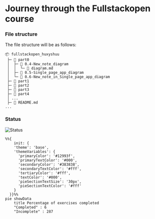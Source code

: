 # Journey through the Fullstackopen course

### File structure
The file structure will be as follows:
```
📦 fullstackopen_huxyshuu
 ├─ 📂 part0
 │  ├─ 📂 0.4-New_note_diagram
 │  │  └─ 📄 diagram.md
 │  ├─ 📂 0.5-Single_page_app_diagram
 │  └─ 📂 0.6-New_note_in_Single_page_app_diagram
 ├─ 📂 part1
 ├─ 📂 part2
 ├─ 📂 part3
 ├─ 📂 part4
 │ ...
 ├─ 📄 README.md
...
```

### Status
![Status](https://i.imgur.com/tMgoA7e.png)

```mermaid
%%{
    init: {
    'theme': 'base',
    'themeVariables': {
      'primaryColor': '#12993f',
      'primaryTextColor': '#000',
      'secondaryColor': '#383838',
      'secondaryTextColor': '#fff',
      'tertiaryColor': '#fff',
      'textColor': '#000',
      'pieSectionTextSize': '30px',
      'pieSectionTextColor': '#fff'
    }
  }}%%
pie showData
    title Percentage of exercises completed
    "Completed" : 6
    "Incomplete" : 287
```

